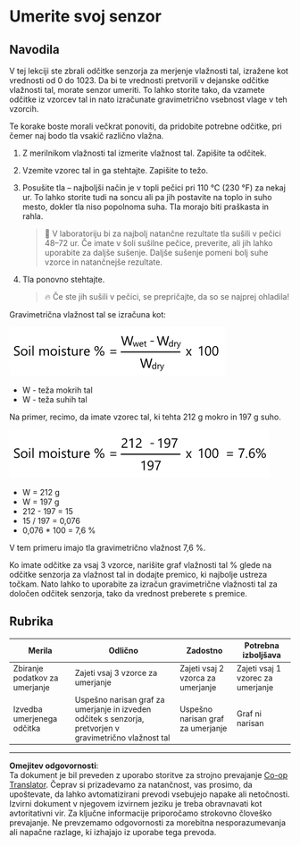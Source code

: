 <!--
CO_OP_TRANSLATOR_METADATA:
{
  "original_hash": "506d21b544d5de47406c89ad496a21cd",
  "translation_date": "2025-08-28T14:42:18+00:00",
  "source_file": "2-farm/lessons/2-detect-soil-moisture/assignment.md",
  "language_code": "sl"
}
-->
# Umerite svoj senzor

## Navodila

V tej lekciji ste zbrali odčitke senzorja za merjenje vlažnosti tal, izražene kot vrednosti od 0 do 1023. Da bi te vrednosti pretvorili v dejanske odčitke vlažnosti tal, morate senzor umeriti. To lahko storite tako, da vzamete odčitke iz vzorcev tal in nato izračunate gravimetrično vsebnost vlage v teh vzorcih.

Te korake boste morali večkrat ponoviti, da pridobite potrebne odčitke, pri čemer naj bodo tla vsakič različno vlažna.

1. Z merilnikom vlažnosti tal izmerite vlažnost tal. Zapišite ta odčitek.

1. Vzemite vzorec tal in ga stehtajte. Zapišite to težo.

1. Posušite tla – najboljši način je v topli pečici pri 110 °C (230 °F) za nekaj ur. To lahko storite tudi na soncu ali pa jih postavite na toplo in suho mesto, dokler tla niso popolnoma suha. Tla morajo biti praškasta in rahla.

    > 💁 V laboratoriju bi za najbolj natančne rezultate tla sušili v pečici 48–72 ur. Če imate v šoli sušilne pečice, preverite, ali jih lahko uporabite za daljše sušenje. Daljše sušenje pomeni bolj suhe vzorce in natančnejše rezultate.

1. Tla ponovno stehtajte.

    > 🔥 Če ste jih sušili v pečici, se prepričajte, da so se najprej ohladila!

Gravimetrična vlažnost tal se izračuna kot:

![vlažnost tal % je teža mokrih tal minus teža suhih tal, deljeno s težo suhih tal, pomnoženo s 100](../../../../../translated_images/gsm-calculation.6da38c6201eec14e7573bb2647aa18892883193553d23c9d77e5dc681522dfb2.sl.png)

* W - teža mokrih tal  
* W - teža suhih tal  

Na primer, recimo, da imate vzorec tal, ki tehta 212 g mokro in 197 g suho.

![Izpolnjen izračun](../../../../../translated_images/gsm-calculation-example.99f9803b4f29e97668e7c15412136c0c399ab12dbba0b89596fdae9d8aedb6fb.sl.png)

* W = 212 g  
* W = 197 g  
* 212 - 197 = 15  
* 15 / 197 = 0,076  
* 0,076 * 100 = 7,6 %

V tem primeru imajo tla gravimetrično vlažnost 7,6 %.

Ko imate odčitke za vsaj 3 vzorce, narišite graf vlažnosti tal % glede na odčitke senzorja za vlažnost tal in dodajte premico, ki najbolje ustreza točkam. Nato lahko to uporabite za izračun gravimetrične vlažnosti tal za določen odčitek senzorja, tako da vrednost preberete s premice.

## Rubrika

| Merila | Odlično | Zadostno | Potrebna izboljšava |
| ------ | ------- | -------- | ------------------- |
| Zbiranje podatkov za umerjanje | Zajeti vsaj 3 vzorce za umerjanje | Zajeti vsaj 2 vzorca za umerjanje | Zajeti vsaj 1 vzorec za umerjanje |
| Izvedba umerjenega odčitka | Uspešno narisan graf za umerjanje in izveden odčitek s senzorja, pretvorjen v gravimetrično vlažnost tal | Uspešno narisan graf za umerjanje | Graf ni narisan |

---

**Omejitev odgovornosti**:  
Ta dokument je bil preveden z uporabo storitve za strojno prevajanje [Co-op Translator](https://github.com/Azure/co-op-translator). Čeprav si prizadevamo za natančnost, vas prosimo, da upoštevate, da lahko avtomatizirani prevodi vsebujejo napake ali netočnosti. Izvirni dokument v njegovem izvirnem jeziku je treba obravnavati kot avtoritativni vir. Za ključne informacije priporočamo strokovno človeško prevajanje. Ne prevzemamo odgovornosti za morebitna nesporazumevanja ali napačne razlage, ki izhajajo iz uporabe tega prevoda.